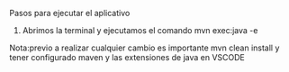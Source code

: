 Pasos para ejecutar el aplicativo
1. Abrimos la terminal y ejecutamos el comando
mvn exec:java -e

Nota:previo a realizar cualquier cambio es importante mvn clean install y tener configurado maven y las extensiones de java en VSCODE
